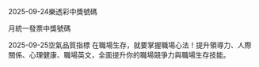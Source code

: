 
2025-09-24樂透彩中獎號碼

                                
月統一發票中獎號碼
                             
2025-09-25空氣品質指標
                              在職場生存，就要掌握職場心法！提升領導力、人際關係、心理健康、職場英文，全面提升你的職場競爭力與職場生存技能。